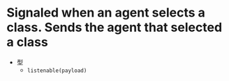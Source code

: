 # Signaled when an agent selects a class. Sends the agent that selected a class

- 型
  - `listenable(payload)`
